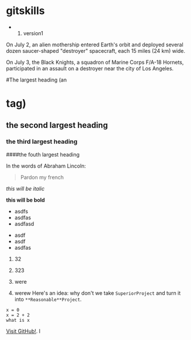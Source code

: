 # gitskills

- 1. version1

On July 2, an alien mothership entered Earth's orbit and deployed several dozen saucer-shaped "destroyer" spacecraft, each 15 miles (24 km) wide.

On July 3, the Black Knights, a squadron of Marine Corps F/A-18 Hornets, participated in an assault on a destroyer near the city of Los Angeles.

#The largest heading (an <h1> tag)
## the second largest heading
### the third largest heading
####the fouth largest heading

In the words of Abraham Lincoln:
>Pardon my french

*this will be italic*

**this will be bold**
* asdfs
* asdfas
* asdfasd
- asdf
- asdf
- asdfas
1. 32
 1. 323
 2. were

2. werew
Here's an idea: why don't we take `SuperiorProject` and turn it into `**Reasonable**Project`.
```
x = 0
x = 2 + 2
what is x
```
[Visit GitHub!](www.github.com).
l
